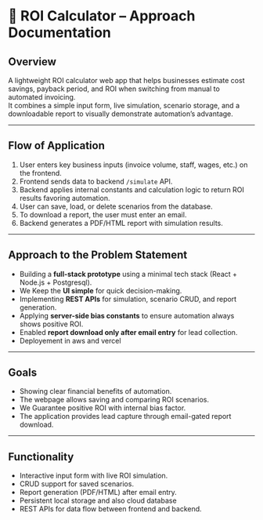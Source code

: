 # 🧩 ROI Calculator – Approach Documentation

## **Overview**
A lightweight ROI calculator web app that helps businesses estimate cost savings, payback period, and ROI when switching from manual to automated invoicing.  
It combines a simple input form, live simulation, scenario storage, and a downloadable report to visually demonstrate automation’s advantage.

---

## **Flow of Application**
1. User enters key business inputs (invoice volume, staff, wages, etc.) on the frontend.  
2. Frontend sends data to backend `/simulate` API.  
3. Backend applies internal constants and calculation logic to return ROI results favoring automation.  
4. User can save, load, or delete scenarios from the database.  
5. To download a report, the user must enter an email.  
6. Backend generates a PDF/HTML report with simulation results.

---

## **Approach to the Problem Statement**
- Building a **full-stack prototype** using a minimal tech stack (React + Node.js + Postgresql).  
- We Keep the **UI simple** for quick decision-making.  
- Implementing **REST APIs** for simulation, scenario CRUD, and report generation.  
- Applying **server-side bias constants** to ensure automation always shows positive ROI.  
- Enabled **report download only after email entry** for lead collection.
- Deployement in aws and vercel

---

## **Goals**
- Showing clear financial benefits of automation.  
- The webpage allows saving and comparing ROI scenarios.  
- We Guarantee positive ROI with internal bias factor.  
- The application provides lead capture through email-gated report download.  

---

## **Functionality**
- Interactive input form with live ROI simulation.  
- CRUD support for saved scenarios.  
- Report generation (PDF/HTML) after email entry.  
- Persistent local storage and also cloud database  
- REST APIs for data flow between frontend and backend.

